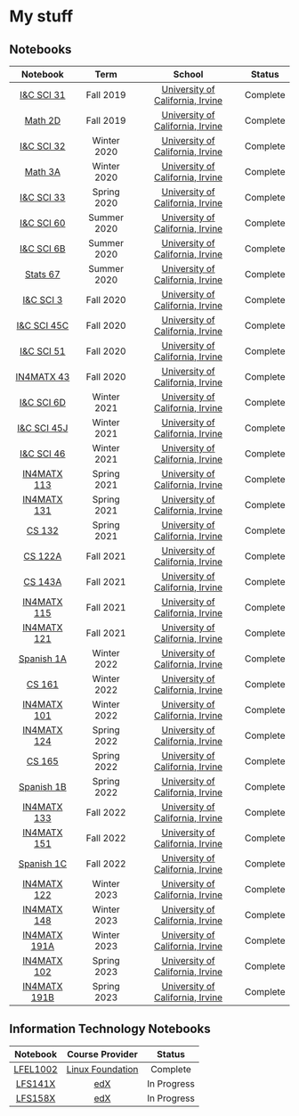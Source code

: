 # My stuff

## Notebooks

| Notebook | Term | School | Status |
|:--------:|:----:|:------:|:------:|
| [I&C SCI 31](https://notes.ncm.dev/uci/fall-2019/ics-31/syllabus.html) | Fall 2019 | [University of California, Irvine](https://www.uci.edu) | Complete |
| [Math 2D](https://notes.ncm.dev/uci/fall-2019/math-2d/syllabus.html) | Fall 2019 | [University of California, Irvine](https://www.uci.edu) | Complete |
| [I&C SCI 32](https://notes.ncm.dev/uci/winter-2020/ics-32/syllabus.html) | Winter 2020 | [University of California, Irvine](https://www.uci.edu) | Complete |
| [Math 3A](https://notes.ncm.dev/uci/winter-2020/math-3a/syllabus.html) | Winter 2020  | [University of California, Irvine](https://www.uci.edu) | Complete |
| [I&C SCI 33](https://notes.ncm.dev/uci/spring-2020/ics-33/syllabus.html) | Spring 2020 | [University of California, Irvine](https://www.uci.edu) | Complete |
| [I&C SCI 60](https://notes.ncm.dev/uci/summer-2020/ics-60/syllabus.html) | Summer 2020 | [University of California, Irvine](https://www.uci.edu) | Complete |
| [I&C SCI 6B](https://notes.ncm.dev/uci/summer-2020/ics-6b/syllabus.html) | Summer 2020 | [University of California, Irvine](https://www.uci.edu) | Complete |
| [Stats 67](https://notes.ncm.dev/uci/summer-2020/stats-67/syllabus.html) | Summer 2020 | [University of California, Irvine](https://www.uci.edu) | Complete |
| [I&C SCI 3](https://notes.ncm.dev/uci/fall-2020/ics-3/syllabus.html) | Fall 2020 | [University of California, Irvine](https://www.uci.edu) | Complete |
| [I&C SCI 45C](https://notes.ncm.dev/uci/fall-2020/ics-45c/syllabus.html) | Fall 2020 | [University of California, Irvine](https://www.uci.edu) | Complete |
| [I&C SCI 51](https://notes.ncm.dev/uci/fall-2020/ics-51/syllabus.html) | Fall 2020 | [University of California, Irvine](https://www.uci.edu) | Complete |
| [IN4MATX 43](https://notes.ncm.dev/uci/fall-2020/in4matx-43/syllabus.html) | Fall 2020 | [University of California, Irvine](https://www.uci.edu) | Complete |
| [I&C SCI 6D](https://notes.ncm.dev/uci/winter-2021/ics-6d/syllabus.html) | Winter 2021 | [University of California, Irvine](https://www.uci.edu) | Complete |
| [I&C SCI  45J](https://notes.ncm.dev/uci/winter-2021/ics-45j/syllabus.html) | Winter 2021 | [University of California, Irvine](https://www.uci.edu) | Complete |
| [I&C SCI 46](https://notes.ncm.dev/uci/winter-2021/ics-46/syllabus.html) | Winter 2021 | [University of California, Irvine](https://www.uci.edu) | Complete |
| [IN4MATX 113](https://notes.ncm.dev/uci/spring-2021/in4matx-113/syllabus.html) | Spring 2021 | [University of California, Irvine](https://www.uci.edu) | Complete |
| [IN4MATX 131](https://notes.ncm.dev/uci/spring-2021/in4matx-131/syllabus.html) | Spring 2021 | [University of California, Irvine](https://www.uci.edu) | Complete |
| [CS 132](https://notes.ncm.dev/uci/spring-2021/cs-132/syllabus.html) | Spring 2021 | [University of California, Irvine](https://www.uci.edu) | Complete |
| [CS 122A](https://notes.ncm.dev/uci/fall-2021/cs-122a/syllabus.html) | Fall 2021 | [University of California, Irvine](https://www.uci.edu) | Complete |
| [CS 143A](https://notes.ncm.dev/uci/fall-2021/cs-143a/syllabus.html) | Fall 2021 | [University of California, Irvine](https://www.uci.edu) | Complete |
| [IN4MATX 115](https://notes.ncm.dev/uci/fall-2021/in4matx-115/syllabus.html) | Fall 2021 | [University of California, Irvine](https://www.uci.edu) | Complete |
| [IN4MATX 121](https://notes.ncm.dev/uci/fall-2021/in4matx-121/syllabus.html) | Fall 2021 | [University of California, Irvine](https://www.uci.edu) | Complete |
| [Spanish 1A](https://notes.ncm.dev/uci/winter-2022/spanish-1a/syllabus.html) | Winter 2022 | [University of California, Irvine](https://www.uci.edu) | Complete |
| [CS 161](https://notes.ncm.dev/uci/winter-2022/cs-161/syllabus.html) | Winter 2022 | [University of California, Irvine](https://www.uci.edu) | Complete |
| [IN4MATX 101](https://notes.ncm.dev/uci/winter-2022/in4matx-101/syllabus.html) | Winter 2022 | [University of California, Irvine](https://www.uci.edu) | Complete |
| [IN4MATX 124](https://notes.ncm.dev/uci/spring-2022/in4matx-124/syllabus.html) | Spring 2022 | [University of California, Irvine](https://www.uci.edu) | Complete |
| [CS 165](https://notes.ncm.dev/uci/spring-2022/cs-165/syllabus.html) | Spring 2022 | [University of California, Irvine](https://www.uci.edu) | Complete |
| [Spanish 1B](https://notes.ncm.dev/uci/spring-2022/spanish-1b/syllabus.html) | Spring 2022 | [University of California, Irvine](https://www.uci.edu) | Complete |
| [IN4MATX 133](https://notes.ncm.dev/uci/fall-2022/in4matx-133/syllabus.html) | Fall 2022 | [University of California, Irvine](https://www.uci.edu) | Complete |
| [IN4MATX 151](https://notes.ncm.dev/uci/fall-2022/in4matx-151/syllabus.html) | Fall 2022 | [University of California, Irvine](https://www.uci.edu) | Complete |
| [Spanish 1C](https://notes.ncm.dev/uci/fall-2022/spanish-1c/syllabus.html) | Fall 2022 | [University of California, Irvine](https://www.uci.edu) | Complete |
| [IN4MATX 122](https://notes.ncm.dev/uci/winter-2023/in4matx-122/syllabus.html) | Winter 2023 | [University of California, Irvine](https://www.uci.edu) | Complete |
| [IN4MATX 148](https://notes.ncm.dev/uci/winter-2023/in4matx-148/syllabus.html) | Winter 2023 | [University of California, Irvine](https://www.uci.edu) | Complete |
| [IN4MATX 191A](https://notes.ncm.dev/uci/winter-2023/in4matx-191a/syllabus.html) | Winter 2023 | [University of California, Irvine](https://www.uci.edu) | Complete |
| [IN4MATX 102](https://notes.ncm.dev/uci/spring-2023/in4matx-102/syllabus.html) | Spring 2023 | [University of California, Irvine](https://www.uci.edu) | Complete |
| [IN4MATX 191B](https://notes.ncm.dev/uci/spring-2023/in4matx-191b/syllabus.html) | Spring 2023 | [University of California, Irvine](https://www.uci.edu) | Complete |

## Information Technology Notebooks

| Notebook | Course Provider | Status |
|:--------:|:---------------:|:------:|
| [LFEL1002](https://notes.ncm.dev/itnotes/lfel1002/syllabus.html) | [Linux Foundation](https://www.linuxfoundation.org) | Complete |
| [LFS141X](https://notes.ncm.dev/itnotes/lfs141x/syllabus.html) | [edX](https://www.edx.org) | In Progress |
| [LFS158X](https://notes.ncm.dev/itnotes/lfs158x/syllabus.html) | [edX](https://www.edx.org) | In Progress |

